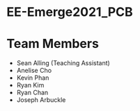 # EE-Emerge2021_PCB

# Team Members
* Sean Alling (Teaching Assistant)
* Anelise Cho
* Kevin Phan
* Ryan Kim
* Ryan Chan
* Joseph Arbuckle
